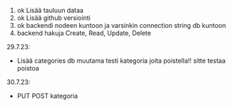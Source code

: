 1. ok  Lisää tauluun dataa
2. ok Lisää github versiointi
3. ok backendi nodeen kuntoon ja varsinkin connection string db kuntoon
4.  backend hakuja Create, Read, Update, Delete


29.7.23:
- Lisää categories db muutama testi kategoria joita poistella!! sitte testaa poistoa

30.7.23:
- PUT POST kategoria

